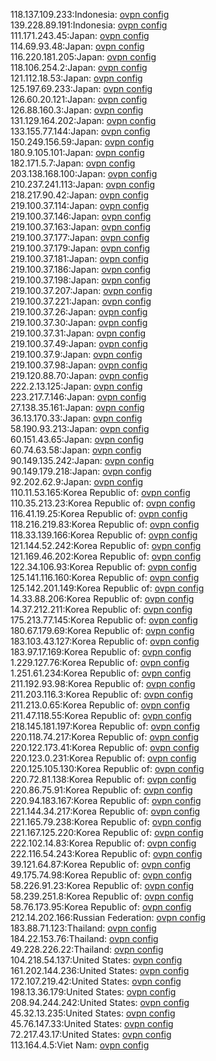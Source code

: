 118.137.109.233:Indonesia: [ovpn config](vpn/118_137_109_233.ovpn)  
139.228.89.191:Indonesia: [ovpn config](vpn/139_228_89_191.ovpn)  
111.171.243.45:Japan: [ovpn config](vpn/111_171_243_45.ovpn)  
114.69.93.48:Japan: [ovpn config](vpn/114_69_93_48.ovpn)  
116.220.181.205:Japan: [ovpn config](vpn/116_220_181_205.ovpn)  
118.106.254.2:Japan: [ovpn config](vpn/118_106_254_2.ovpn)  
121.112.18.53:Japan: [ovpn config](vpn/121_112_18_53.ovpn)  
125.197.69.233:Japan: [ovpn config](vpn/125_197_69_233.ovpn)  
126.60.20.121:Japan: [ovpn config](vpn/126_60_20_121.ovpn)  
126.88.160.3:Japan: [ovpn config](vpn/126_88_160_3.ovpn)  
131.129.164.202:Japan: [ovpn config](vpn/131_129_164_202.ovpn)  
133.155.77.144:Japan: [ovpn config](vpn/133_155_77_144.ovpn)  
150.249.156.59:Japan: [ovpn config](vpn/150_249_156_59.ovpn)  
180.9.105.101:Japan: [ovpn config](vpn/180_9_105_101.ovpn)  
182.171.5.7:Japan: [ovpn config](vpn/182_171_5_7.ovpn)  
203.138.168.100:Japan: [ovpn config](vpn/203_138_168_100.ovpn)  
210.237.241.113:Japan: [ovpn config](vpn/210_237_241_113.ovpn)  
218.217.90.42:Japan: [ovpn config](vpn/218_217_90_42.ovpn)  
219.100.37.114:Japan: [ovpn config](vpn/219_100_37_114.ovpn)  
219.100.37.146:Japan: [ovpn config](vpn/219_100_37_146.ovpn)  
219.100.37.163:Japan: [ovpn config](vpn/219_100_37_163.ovpn)  
219.100.37.177:Japan: [ovpn config](vpn/219_100_37_177.ovpn)  
219.100.37.179:Japan: [ovpn config](vpn/219_100_37_179.ovpn)  
219.100.37.181:Japan: [ovpn config](vpn/219_100_37_181.ovpn)  
219.100.37.186:Japan: [ovpn config](vpn/219_100_37_186.ovpn)  
219.100.37.198:Japan: [ovpn config](vpn/219_100_37_198.ovpn)  
219.100.37.207:Japan: [ovpn config](vpn/219_100_37_207.ovpn)  
219.100.37.221:Japan: [ovpn config](vpn/219_100_37_221.ovpn)  
219.100.37.26:Japan: [ovpn config](vpn/219_100_37_26.ovpn)  
219.100.37.30:Japan: [ovpn config](vpn/219_100_37_30.ovpn)  
219.100.37.31:Japan: [ovpn config](vpn/219_100_37_31.ovpn)  
219.100.37.49:Japan: [ovpn config](vpn/219_100_37_49.ovpn)  
219.100.37.9:Japan: [ovpn config](vpn/219_100_37_9.ovpn)  
219.100.37.98:Japan: [ovpn config](vpn/219_100_37_98.ovpn)  
219.120.88.70:Japan: [ovpn config](vpn/219_120_88_70.ovpn)  
222.2.13.125:Japan: [ovpn config](vpn/222_2_13_125.ovpn)  
223.217.7.146:Japan: [ovpn config](vpn/223_217_7_146.ovpn)  
27.138.35.161:Japan: [ovpn config](vpn/27_138_35_161.ovpn)  
36.13.170.33:Japan: [ovpn config](vpn/36_13_170_33.ovpn)  
58.190.93.213:Japan: [ovpn config](vpn/58_190_93_213.ovpn)  
60.151.43.65:Japan: [ovpn config](vpn/60_151_43_65.ovpn)  
60.74.63.58:Japan: [ovpn config](vpn/60_74_63_58.ovpn)  
90.149.135.242:Japan: [ovpn config](vpn/90_149_135_242.ovpn)  
90.149.179.218:Japan: [ovpn config](vpn/90_149_179_218.ovpn)  
92.202.62.9:Japan: [ovpn config](vpn/92_202_62_9.ovpn)  
110.11.53.165:Korea Republic of: [ovpn config](vpn/110_11_53_165.ovpn)  
110.35.213.23:Korea Republic of: [ovpn config](vpn/110_35_213_23.ovpn)  
116.41.19.25:Korea Republic of: [ovpn config](vpn/116_41_19_25.ovpn)  
118.216.219.83:Korea Republic of: [ovpn config](vpn/118_216_219_83.ovpn)  
118.33.139.166:Korea Republic of: [ovpn config](vpn/118_33_139_166.ovpn)  
121.144.52.242:Korea Republic of: [ovpn config](vpn/121_144_52_242.ovpn)  
121.169.46.202:Korea Republic of: [ovpn config](vpn/121_169_46_202.ovpn)  
122.34.106.93:Korea Republic of: [ovpn config](vpn/122_34_106_93.ovpn)  
125.141.116.160:Korea Republic of: [ovpn config](vpn/125_141_116_160.ovpn)  
125.142.201.149:Korea Republic of: [ovpn config](vpn/125_142_201_149.ovpn)  
14.33.88.206:Korea Republic of: [ovpn config](vpn/14_33_88_206.ovpn)  
14.37.212.211:Korea Republic of: [ovpn config](vpn/14_37_212_211.ovpn)  
175.213.77.145:Korea Republic of: [ovpn config](vpn/175_213_77_145.ovpn)  
180.67.179.69:Korea Republic of: [ovpn config](vpn/180_67_179_69.ovpn)  
183.103.43.127:Korea Republic of: [ovpn config](vpn/183_103_43_127.ovpn)  
183.97.17.169:Korea Republic of: [ovpn config](vpn/183_97_17_169.ovpn)  
1.229.127.76:Korea Republic of: [ovpn config](vpn/1_229_127_76.ovpn)  
1.251.61.234:Korea Republic of: [ovpn config](vpn/1_251_61_234.ovpn)  
211.192.93.98:Korea Republic of: [ovpn config](vpn/211_192_93_98.ovpn)  
211.203.116.3:Korea Republic of: [ovpn config](vpn/211_203_116_3.ovpn)  
211.213.0.65:Korea Republic of: [ovpn config](vpn/211_213_0_65.ovpn)  
211.47.118.55:Korea Republic of: [ovpn config](vpn/211_47_118_55.ovpn)  
218.145.181.197:Korea Republic of: [ovpn config](vpn/218_145_181_197.ovpn)  
220.118.74.217:Korea Republic of: [ovpn config](vpn/220_118_74_217.ovpn)  
220.122.173.41:Korea Republic of: [ovpn config](vpn/220_122_173_41.ovpn)  
220.123.0.231:Korea Republic of: [ovpn config](vpn/220_123_0_231.ovpn)  
220.125.105.130:Korea Republic of: [ovpn config](vpn/220_125_105_130.ovpn)  
220.72.81.138:Korea Republic of: [ovpn config](vpn/220_72_81_138.ovpn)  
220.86.75.91:Korea Republic of: [ovpn config](vpn/220_86_75_91.ovpn)  
220.94.183.167:Korea Republic of: [ovpn config](vpn/220_94_183_167.ovpn)  
221.144.34.217:Korea Republic of: [ovpn config](vpn/221_144_34_217.ovpn)  
221.165.79.238:Korea Republic of: [ovpn config](vpn/221_165_79_238.ovpn)  
221.167.125.220:Korea Republic of: [ovpn config](vpn/221_167_125_220.ovpn)  
222.102.14.83:Korea Republic of: [ovpn config](vpn/222_102_14_83.ovpn)  
222.116.54.243:Korea Republic of: [ovpn config](vpn/222_116_54_243.ovpn)  
39.121.64.87:Korea Republic of: [ovpn config](vpn/39_121_64_87.ovpn)  
49.175.74.98:Korea Republic of: [ovpn config](vpn/49_175_74_98.ovpn)  
58.226.91.23:Korea Republic of: [ovpn config](vpn/58_226_91_23.ovpn)  
58.239.251.8:Korea Republic of: [ovpn config](vpn/58_239_251_8.ovpn)  
58.76.173.95:Korea Republic of: [ovpn config](vpn/58_76_173_95.ovpn)  
212.14.202.166:Russian Federation: [ovpn config](vpn/212_14_202_166.ovpn)  
183.88.71.123:Thailand: [ovpn config](vpn/183_88_71_123.ovpn)  
184.22.153.76:Thailand: [ovpn config](vpn/184_22_153_76.ovpn)  
49.228.226.22:Thailand: [ovpn config](vpn/49_228_226_22.ovpn)  
104.218.54.137:United States: [ovpn config](vpn/104_218_54_137.ovpn)  
161.202.144.236:United States: [ovpn config](vpn/161_202_144_236.ovpn)  
172.107.219.42:United States: [ovpn config](vpn/172_107_219_42.ovpn)  
198.13.36.179:United States: [ovpn config](vpn/198_13_36_179.ovpn)  
208.94.244.242:United States: [ovpn config](vpn/208_94_244_242.ovpn)  
45.32.13.235:United States: [ovpn config](vpn/45_32_13_235.ovpn)  
45.76.147.33:United States: [ovpn config](vpn/45_76_147_33.ovpn)  
72.217.43.17:United States: [ovpn config](vpn/72_217_43_17.ovpn)  
113.164.4.5:Viet Nam: [ovpn config](vpn/113_164_4_5.ovpn)  
